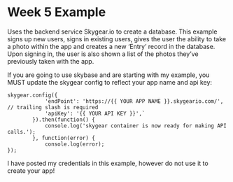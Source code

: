 # Week 5 Example

Uses the backend service Skygear.io to create a database. This example signs up new users, signs in existing users, gives the user the ability to take a photo within the app and creates a new ‘Entry’ record in the database. Upon signing in, the user is also shown a list of the photos they’ve previously taken with the app.

If you are going to use skybase and are starting with my example, you MUST update the skygear config to reflect your app name and api key:

```
skygear.config({
            'endPoint': 'https://{{ YOUR APP NAME }}.skygeario.com/', // trailing slash is required
            'apiKey': '{{ YOUR API KEY }}',`
        }).then(function() {
            console.log('skygear container is now ready for making API calls.');
        }, function(error) {
            console.log(error);
});
```

I have posted my credentials in this example, however do not use it to create your app!
